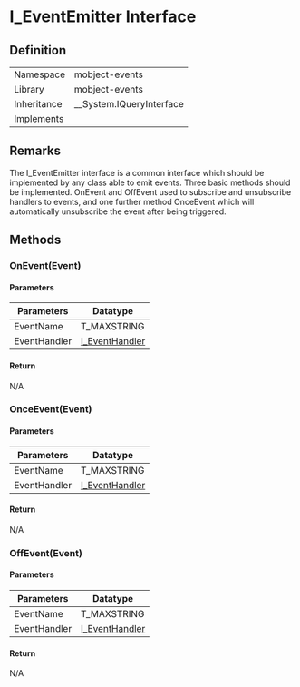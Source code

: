 # I_EventEmitter Interface

## Definition

|             |                            |
| ----------- | -------------------------- |
| Namespace   | mobject-events             |
| Library     | mobject-events             |
| Inheritance | \_\_System.IQueryInterface |
| Implements  |                            |

## Remarks

The I_EventEmitter interface is a common interface which should be implemented by any class able to emit events. Three basic methods should be implemented. OnEvent and OffEvent used to subscribe and unsubscribe handlers to events, and one further method OnceEvent which will automatically unsubscribe the event after being triggered.

## Methods

### OnEvent(Event)

#### Parameters

| Parameters   | Datatype                             |
| ------------ | ------------------------------------ |
| EventName    | T_MAXSTRING                          |
| EventHandler | [I_EventHandler](i-event-handler.md) |

#### Return

N/A

### OnceEvent(Event)

#### Parameters

| Parameters   | Datatype                             |
| ------------ | ------------------------------------ |
| EventName    | T_MAXSTRING                          |
| EventHandler | [I_EventHandler](i-event-handler.md) |

#### Return

N/A

### OffEvent(Event)

#### Parameters

| Parameters   | Datatype                             |
| ------------ | ------------------------------------ |
| EventName    | T_MAXSTRING                          |
| EventHandler | [I_EventHandler](i-event-handler.md) |

#### Return

N/A
